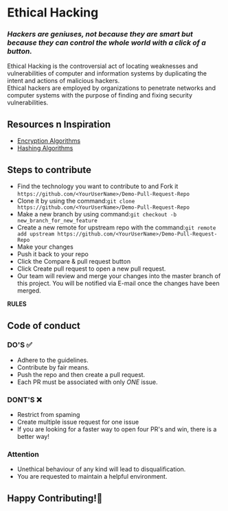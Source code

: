 # Ethical Hacking 

### _Hackers are geniuses, not because they are smart but because they can control the whole world with a click of a button._



<p>Ethical Hacking is the controversial act of locating weaknesses and vulnerabilities of computer and information systems by duplicating the intent and actions of malicious hackers.<br>Ethical hackers are employed by organizations to penetrate networks and computer systems with the purpose of finding and fixing security vulnerabilities.</p>

## Resources n Inspiration
- [Encryption Algorithms](https://www.toptenreviews.com/encryption-algorithms)
- [Hashing Algorithms](https://blog.jscrambler.com/hashing-algorithms/)
## Steps to contribute
* Find the technology you want to contribute to and Fork it `https://github.com/<YourUserName>/Demo-Pull-Request-Repo`
* Clone it by using the command:`git clone https://github.com/<YourUserName>/Demo-Pull-Request-Repo`
* Make a new branch by using command:`git checkout -b new_branch_for_new_feature`
* Create a new remote for upstream repo with the command:`git remote add upstream https://github.com/<YourUserName>/Demo-Pull-Request-Repo`
* Make your changes
* Push it back to your repo
* Click the Compare & pull request button
* Click Create pull request to open a new pull request.
* Our team will review and merge your changes into the master branch of this project. You will be notified via E-mail once the changes have been merged.
 
**RULES**
## Code of conduct 
### DO'S ✅
* Adhere to the guidelines.
* Contribute by fair means.
* Push the repo and then create a pull request.
* Each PR must be associated with only *ONE* issue.

### DONT'S ❌
* Restrict from spaming
* Create multiple issue request for one issue
* If you are looking for a faster way to open four PR's and win, there is a better way!

### Attention 
* Unethical behaviour of any kind will lead to disqualification.
* You are requested to maintain a helpful environment.

## Happy Contributing!🙂
